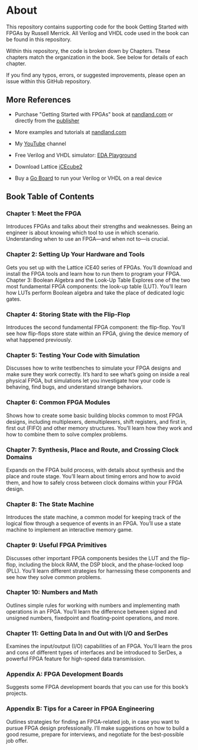 # About

This repository contains supporting code for the book Getting Started with FPGAs by Russell Merrick. All Verilog and VHDL code used in the book can be found in this repository. 

Within this repository, the code is broken down by Chapters. These chapters match the organization in the book. See below for details of each chapter.

If you find any typos, errors, or suggested improvements, please open an issue within this GitHub repository.

## More References

- Purchase "Getting Started with FPGAs" book at [nandland.com](https://nandland.com) or directly from the [publisher](https://nostarch.com/gettingstartedwithfpgas)

- More examples and tutorials at [nandland.com](https://nandland.com)

- My [YouTube](https://youtube.com/c/nandland) channel

- Free Verilog and VHDL simulator: [EDA Playground](https://edaplayground.com)

- Download Lattice [iCEcube2](https://www.latticesemi.com/iCEcube2)

- Buy a [Go Board](https://nandland.com/the-go-board) to run your Verilog or VHDL on a real device

## Book Table of Contents

### Chapter 1: Meet the FPGA

Introduces FPGAs and talks about their strengths and weaknesses. Being an engineer is about knowing which tool to use in which scenario. Understanding when to use an FPGA—and when not to—is crucial.

### Chapter 2: Setting Up Your Hardware and Tools

Gets you set up with the Lattice iCE40 series of FPGAs. You’ll download and install the FPGA tools and learn how to run them to program your FPGA. Chapter 3: Boolean Algebra and the Look-Up Table Explores one of the two most fundamental FPGA components: the look-up table (LUT). You’ll learn how LUTs perform Boolean algebra and take the place of dedicated logic gates.

### Chapter 4: Storing State with the Flip-Flop

Introduces the second fundamental FPGA component: the flip-flop. You’ll see how flip-flops store state within an FPGA, giving the device memory of what happened previously.

### Chapter 5: Testing Your Code with Simulation

Discusses how to write testbenches to simulate your FPGA designs and make sure they work correctly. It’s hard to see what’s going on inside a real physical FPGA, but simulations let you investigate how your code is behaving, find bugs, and understand strange behaviors. 

### Chapter 6: Common FPGA Modules 

Shows how to create some basic building blocks common to most FPGA designs, including multiplexers, demultiplexers, shift registers, and first in, first out (FIFO) and other memory structures. You’ll learn how they work and how to combine them to solve complex problems.

### Chapter 7: Synthesis, Place and Route, and Crossing Clock Domains

Expands on the FPGA build process, with details about synthesis and the place and route stage. You’ll learn about timing errors and how to avoid them, and how to safely cross between clock domains within your FPGA design.

### Chapter 8: The State Machine 

Introduces the state machine, a common model for keeping track of the logical flow through a sequence of events in an FPGA. You’ll use a state machine to implement an interactive memory game. 

### Chapter 9: Useful FPGA Primitives

Discusses other important FPGA components besides the LUT and the flip-flop, including the block RAM, the DSP block, and the phase-locked loop (PLL). You’ll learn different strategies for harnessing these components and see how they solve common problems.

### Chapter 10: Numbers and Math

Outlines simple rules for working with numbers and implementing math operations in an FPGA. You’ll learn the difference between signed and unsigned numbers, fixedpoint and floating-point operations, and more.

### Chapter 11: Getting Data In and Out with I/O and SerDes 

Examines the input/output (I/O) capabilities of an FPGA. You’ll learn the pros and cons of different types of interfaces and be introduced to SerDes, a powerful FPGA feature for high-speed data transmission.

### Appendix A: FPGA Development Boards

Suggests some FPGA development boards that you can use for this book’s projects. 

### Appendix B: Tips for a Career in FPGA Engineering

Outlines strategies for finding an FPGA-related job, in case you want to pursue FPGA design professionally. I’ll make suggestions on how to build a good resume, prepare for interviews, and negotiate for the best-possible job offer.